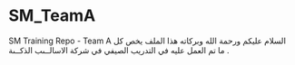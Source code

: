 # SM_TeamA
SM Training Repo - Team A
السلام عليكم ورحمة الله وبركاته
هذا الملف يخص كل ما تم العمل عليه في التدريب الصيفي في شركة الاسالــىب الذكــىة
.
